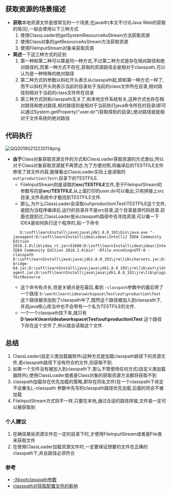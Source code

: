 ##  获取资源的场景描述

* **获取**本地资源文件是很常见的一个场景,在java中(本文不讨论Java Web的获取的情况),一般会使用以下三种方式
    1. 使用ClassLoader的getSystemResourceAsStream方法获取资源
    2. 使用Class对象的getResourceAsStream方法获取资源
    3. 使用FileInputStream对象来获取资源
* **简述**一下这三种方式的区别
    1. 第一种和第二种可以算是同一种方式,不过第二种方式是存在相对路径和绝对路径的,而第一种方式不存在,获取的资源路径全是相对于classpath,可以认为是一种特殊的绝对路径
    2. 第二种方式的参数以斜杠开头表示从classpath起,即和第一种方式一样了,而不以斜杠开头则表示当前的目录处于当前的class文件所在目录,相对路径则相对于当前的class文件所在目录
    3. 第三种方式则和classpath无关了,和本地文件系统有关,这种方式也存在相对路径和绝对路径,相对路径则是相对于当前执行java命令所在的目录(即可以通过System.getProperty("user.dir")获取得到的目录),绝对路径就是相对于文件系统的绝对路径

## 代码执行

![QQ20190212235114png](http://carllongj-picture-upload.oss-cn-hangzhou.aliyuncs.com/file/2019/02/84ec87bb96cd4286bb09d7d2ac626f22_QQ20190212235114.png) 

* **由于**Class对象获取资源文件的方式和ClassLoader获取资源的方式类似,所以对于Class对象获取资源就不再赘述.为了方便对照,将编译后的TESTFILE文件修改了其文件内容,能够看出ClassLoader实际上是读取的`out\production\Test\`目录下的TESTFILE.
    * FileInputStream则是读取的**src/TESTFILE**文件,至于FileInputStream的参数写的是**src/TESTFILE**,从上面打印的user.dir可以看出,只有拼接上src目录,文件系统中才能找到TESTFILE文件.
    * 那么,为什么ClassLoader会读取out\production\Test\TESTFILE这个文件,是因为当程序编译后,运行的目录并不是src目录,这个目录是源代码目录.前面也提到过,ClassLoader是从classpath路径中去寻找资源,可以看一下IDEA是如何执行这个程序的,贴一下命令
  ```
     D:\soft\learnInstall\java\java\jdk1.8.0_191\bin\java.exe "-javaagent:D:\soft\learnInstall\idea\ideac\IntelliJ IDEA Community Edition 2018.2.6\lib\idea_rt.jar=51606:D:\soft\learnInstall\idea\ideac\IntelliJ IDEA Community Edition 2018.2.6\bin" -Dfile.encoding=UTF-8 -classpath D:\soft\learnInstall\java\java\jdk1.8.0_191\jre\lib\charsets.jar;D:\soft\learnInstall\java\java\jdk1.8.0_191\jre\lib\deploy.jar;D:\soft\learnInstall\java\java\jdk1.8.0_191\jre\lib\ext\access-bridge-64.jar;D:\soft\learnInstall\java\java\jdk1.8.0_191\jre\lib\ext\cldrdata.jar;D:\soft\learnInstall\java\java\jdk1.8.0_191\jre\lib\ext\dnsns.jar;D:\soft\learnInstall\java\java\jdk1.8.0_191\jre\lib\ext\jaccess.jar;D:\soft\learnInstall\java\java\jdk1.8.0_191\jre\lib\ext\jfxrt.jar;D:\soft\learnInstall\java\java\jdk1.8.0_191\jre\lib\ext\localedata.jar;D:\soft\learnInstall\java\java\jdk1.8.0_191\jre\lib\ext\nashorn.jar;D:\soft\learnInstall\java\java\jdk1.8.0_191\jre\lib\ext\sunec.jar;D:\soft\learnInstall\java\java\jdk1.8.0_191\jre\lib\ext\sunjce_provider.jar;D:\soft\learnInstall\java\java\jdk1.8.0_191\jre\lib\ext\sunmscapi.jar;D:\soft\learnInstall\java\java\jdk1.8.0_191\jre\lib\ext\sunpkcs11.jar;D:\soft\learnInstall\java\java\jdk1.8.0_191\jre\lib\ext\zipfs.jar;D:\soft\learnInstall\java\java\jdk1.8.0_191\jre\lib\javaws.jar;D:\soft\learnInstall\java\java\jdk1.8.0_191\jre\lib\jce.jar;D:\soft\learnInstall\java\java\jdk1.8.0_191\jre\lib\jfr.jar;D:\soft\learnInstall\java\java\jdk1.8.0_191\jre\lib\jfxswt.jar;D:\soft\learnInstall\java\java\jdk1.8.0_191\jre\lib\jsse.jar;D:\soft\learnInstall\java\java\jdk1.8.0_191\jre\lib\management-agent.jar;D:\soft\learnInstall\java\java\jdk1.8.0_191\jre\lib\plugin.jar;D:\soft\learnInstall\java\java\jdk1.8.0_191\jre\lib\resources.jar;D:\soft\learnInstall\java\java\jdk1.8.0_191\jre\lib\rt.jar;D:\work\learn\idea\workspace\Test\out\production\Test TestResource
  ```
  * 这个命令有点长,但是关键点是在最后,看到 `-classpath`参数中的最后带了一个路径 `D:\work\learn\idea\workspace\Test\out\production\Test` 这个路径被添加到了classpath中了,既然这个路径被加入到classpath下,并且java核心库当中也不会带有一个名为TESTFILE的文件.
  * 一个一个classpath找下来,就只有 **D:\work\learn\idea\workspace\Test\out\production\Test** 这个路径下存在这个文件了,所以就会读取这个文件.

## 总结

1. ClassLoader(自定义类加载器除外)这种方式是加载classpath路径下的资源文件,若classpath路径下没有符合的文件,则获取不到.
2. 如果一个文件没有被加入到classpath下,那么不管使用任何方式(自定义类加载器除外),使用ClassLoader或者是Class对象的获取资源方法都将获取不到
3. classpath加载存在优先加载的策略,即存在同名文件(在一个classpath下肯定不会重名),-classpath 参数中先写的classpath路径优先加载,后面的将会不被加载
4. FileInputStream方式则不一样,只要在本地,通过合适的路径拼接,文件是一定可以被获取到

### 个人建议

1. 在确信某些资源文件在一定的目录下时,才使用FileInputStream或者是File类来获取文件
2. 在使用ClassLoader加载资源文件时,一定要保证想要的文件在正确的classpath下,并且路径必须符合

### 参考

* [-Xbootclasspath参数](https://www.cnblogs.com/duanxz/p/3482311.html)
* [classpath对获取配置文件的影响](https://segmentfault.com/a/1190000003698765)